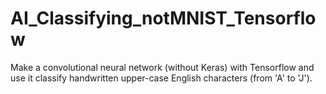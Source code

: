 # AI_Classifying_notMNIST_Tensorflow
Make a convolutional neural network (without Keras) with Tensorflow and use it classify handwritten upper-case English characters (from 'A' to 'J').
